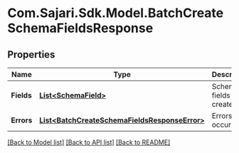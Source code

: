 # Com.Sajari.Sdk.Model.BatchCreateSchemaFieldsResponse
## Properties

Name | Type | Description | Notes
------------ | ------------- | ------------- | -------------
**Fields** | [**List&lt;SchemaField&gt;**](SchemaField.md) | Schema fields created. | [optional] 
**Errors** | [**List&lt;BatchCreateSchemaFieldsResponseError&gt;**](BatchCreateSchemaFieldsResponseError.md) | Errors that occurred. | [optional] 

[[Back to Model list]](../README.md#documentation-for-models) [[Back to API list]](../README.md#documentation-for-api-endpoints) [[Back to README]](../README.md)

